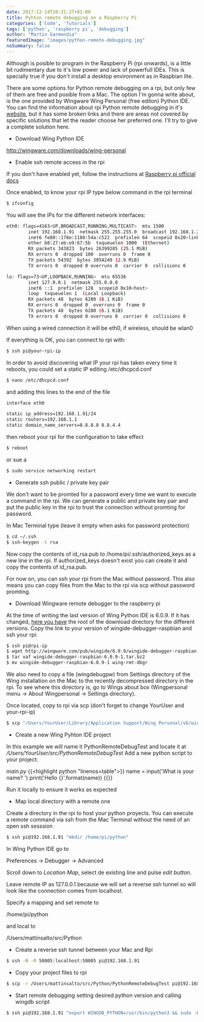 ```yaml
---
date: 2017-12-14T20:31:27+01:00
title: Pyhton remote debugging on a Raspberry Pi
categories: ['Code', 'Tutorials']
tags: ['python', 'raspberry pi', 'debugging']
author: "Martin Garmendia"
featuredImage: "images/python-remote-debugging.jpg"
noSummary: false
---
```

Although is posible to program in the Raspberry Pi (rpi onwards), is a little bit rudimentary due to it's low power and lack of powerfull IDEs. This is specially true if you don't install a desktop environment as in Raspbian lite.

There are some options for Python remote debugging on a rpi, but only few of them are free and posible from a Mac. The option I'm gonna write about, is the one provided by Wingware Wing Personal (free editon) Python IDE. You can find the information about rpi Python remote debugging in it's [website][wingware-remote-dbg], but it has some broken links and there are areas not covered by specific solutions that let the reader choose her preferred one. I'll try to give a complete solution here.


* Download Wing Python IDE

http://wingware.com/downloads/wing-personal

* Enable ssh remote access in the rpi

If you don't have enabled yet, follow the instructions at
[Raspberry pi official docs][raspberry-ssh]

Once enabled, to know your rpi IP type below command in the rpi terminal
```sh
$ ifconfig
```
You will see the IPs for the different network interfaces:

```sh
eth0: flags=4163<UP,BROADCAST,RUNNING,MULTICAST>  mtu 1500
        inet 192.168.1.91  netmask 255.255.255.0  broadcast 192.168.1.255
        inet6 fe80::178e:1188:54a:c522  prefixlen 64  scopeid 0x20<link>
        ether b8:27:eb:e9:67:5b  txqueuelen 1000  (Ethernet)
        RX packets 343823  bytes 26399285 (25.1 MiB)
        RX errors 0  dropped 100  overruns 0  frame 0
        TX packets 54392  bytes 3054249 (2.9 MiB)
        TX errors 0  dropped 0 overruns 0  carrier 0  collisions 0

lo: flags=73<UP,LOOPBACK,RUNNING>  mtu 65536
        inet 127.0.0.1  netmask 255.0.0.0
        inet6 ::1  prefixlen 128  scopeid 0x10<host>
        loop  txqueuelen 1  (Local Loopback)
        RX packets 48  bytes 6280 (6.1 KiB)
        RX errors 0  dropped 0  overruns 0  frame 0
        TX packets 48  bytes 6280 (6.1 KiB)
        TX errors 0  dropped 0 overruns 0  carrier 0  collisions 0
```

When using a wired connection it will be eth0, if wireless, should be wlan0

If everything is OK, you can connect to rpi with:
```sh
$ ssh pi@your-rpi-ip
```

In order to avoid discovering what IP your rpi has taken every time it reboots, you could set a static IP editing /etc/dhcpcd.conf

```sh
$ nano /etc/dhcpcd.conf
```
and adding this lines to the end of the file
```sh
interface eth0

static ip_address=192.168.1.91/24
static routers=192.168.1.1
static domain_name_servers=8.8.8.8 8.8.4.4
```

then reboot your rpi for the configuration to take effect
```sh
$ reboot
```
or 
sue a 
```sh
$ sudo service networking restart
```

* Generate ssh public / private key pair 

We don't want to be promted for a password every time we want to execute a command in the rpi. We can generate a public and private key pair and put the public key in the rpi to trust the connection without promting for password.

In Mac Terminal type (leave it empty when asks for password protection)
```sh
$ cd ~/.ssh
$ ssh-keygen -t rsa
```

Now copy the contents of id_rsa.pub to /home/pi/.ssh/authorized_keys as a new line in the rpi. If authorized_keys doesn't exist you can create it and copy the contents of id_rsa.pub.

For now on, you can ssh your rpi from the Mac without password. This also means you can copy files from the Mac to the rpi via scp without password promting.

* Download Wingware remote debugger to the raspberry pi

At the time of writing the last version of Wing Python IDE is 6.0.9. If it has changed, [here you have][wingware-remote-dbg] the root of the download directory for the different versions. Copy the link to your version of wingide-debugger-raspbian and ssh your rpi:

```sh
$ ssh pi@rpi-ip
$ wget http://wingware.com/pub/wingide/6.0.9/wingide-debugger-raspbian-6.0.9-1.tar.bz2
$ tar xaf wingide-debugger-raspbian-6.0.9-1.tar.bz2
$ mv wingide-debugger-raspbian-6.0.9-1 wing-rmt-dbgr
```

We also need to copy a file (wingdebugpw) from Settings directory of the Wing installation on the Mac to the recently decompressed directory in the rpi. To see where this directory is, go to Wings about box (Wingpersonal menu -> About Wingpersonal -> Settings directory).

Once located, copy to rpi via scp (don't forget to change YourUser and your-rpi-ip)
```sh
$ scp "/Users/YourUser/Library/Application Support/Wing Personal/v6/wingdebugpw" pi@your-rpi-ip:/home/pi/wing-rmt-dbgr
```

* Create a new Wing Pyhton IDE project

In this example we will name it PythonRemoteDebugTest 
and locate it at 
*/Users/YourUser/src/PythonRemoteDebugTest*
Add a new python script to your project: 

*main.py*
{{<highlight python "linenos=table">}}
name = input('What is your name? ')
print('Hello {}'.format(name))
{{</highlight>}}

Run it locally to ensure it works as expected

* Map local directory with a remote one

Create a directory in the rpi to host your python proyects.
You can execute a remote command via ssh from the Mac Terminal without the need of an open ssh sesssion

```sh
$ ssh pi@192.168.1.91 "mkdir /home/pi/python"
```
In Wing Python IDE go to 

Preferences -> Debugger -> Advanced

Scroll down to *Location Map*, select de existing line and pulse *edit button*.

Leave remote IP as 127.0.0.1 because we will set a reverse ssh tunnel so will look like the connection comes from localhost. 

Specify a mapping and set remote to

/home/pi/python 

and local to 

/Users/mattinsalto/src/Python

* Create a reverse ssh tunnel between your Mac and Rpi

```sh
$ ssh -N -R 50005:localhost:50005 pi@192.168.1.91
```
* Copy your project files to rpi

```sh
$ scp -r /Users/mattinsalto/src/Python/PythonRemoteDebugTest pi@192.168.1.91:/home/pi/python
```
* Start remote debugging setting desired python version and calling wingdb script 

```sh
$ ssh pi@192.168.1.91 "export WINGDB_PYTHON=/usr/bin/python3 && sudo -E /home/pi/wing-rmt-dbgr/wingdb /home/pi/python/PythonRemoteDebugTest/main.py"
```

[wingware-download]: http://wingware.com/downloads/wing-personal
[wingware-remote-dbg]: http://wingware.com/pub/wingide/
[raspberry-ssh]: https://www.raspberrypi.org/documentation/remote-access/ssh/

